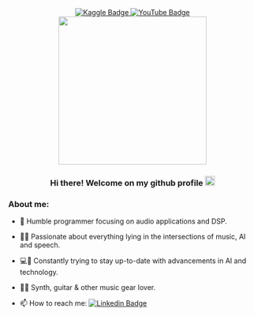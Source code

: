 <!--
LINK BADGES:
-->
<div id="badges" align="center">
  <a href="https://www.kaggle.com/enrcdamn">
    <img src="https://img.shields.io/badge/Kaggle-20BEFF?style=for-the-badge&logo=Kaggle&logoColor=white" alt="Kaggle Badge"/>
  </a>
  <a href="https://www.youtube.com/channel/UCYU-uPLIsE4qSdqPyLi3pUQ/videos">
    <img src="https://img.shields.io/badge/YouTube-FF0000?style=for-the-badge&logo=youtube&logoColor=white" alt="YouTube Badge"/>
  </a>
</div>

<!--
VIEWS COUNT:

<div align="center">
  <img src="https://komarev.com/ghpvc/?username=EnrcDamn&style=flat-square&color=yellow" alt=""/>
</div>
-->

<!--
FRONTPAGE IMAGE:
-->
<div align="center">
  <img src="https://64.media.tumblr.com/bccb46199b1814324980afce00f4fb23/tumblr_p05avlHqlt1uy5z3wo1_1280.gif" width="300"/>
</div>

<!--
WELCOME:
-->
<h3 align="center">
  Hi there! Welcome on my github profile <img src="https://media.giphy.com/media/hvRJCLFzcasrR4ia7z/giphy.gif" width="20px"/>	
</h3>


### About me:
- :telescope: Humble programmer focusing on audio applications and DSP.

- :microphone::robot: Passionate about everything lying in the intersections of music, AI and speech.

- :computer::book:	Constantly trying to stay up-to-date with advancements in AI and technology.

- :musical_keyboard::guitar:	Synth, guitar & other music gear lover.

- :mailbox: How to reach me: [![Linkedin Badge](https://img.shields.io/badge/LinkedIn-blue?style=social&logo=Linkedin&logoColor=blue)](https://www.linkedin.com/in/enrico-damiani-1a9a55178/)
